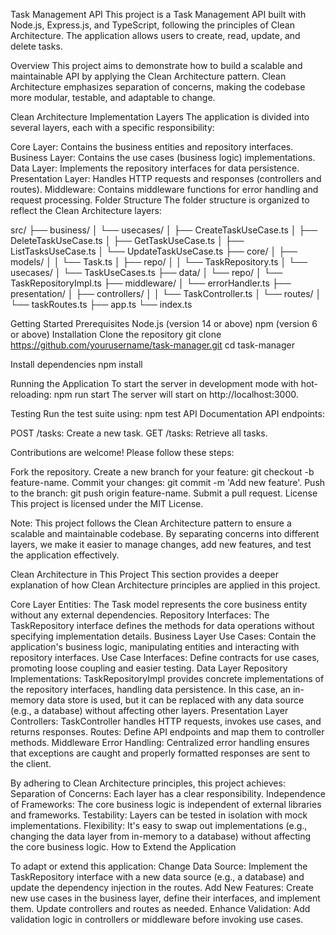 Task Management API
This project is a Task Management API built with Node.js, Express.js, and TypeScript, following the principles of Clean Architecture. The application allows users to create, read, update, and delete tasks.

Overview
This project aims to demonstrate how to build a scalable and maintainable API by applying the Clean Architecture pattern. Clean Architecture emphasizes separation of concerns, making the codebase more modular, testable, and adaptable to change.

Clean Architecture Implementation
Layers
The application is divided into several layers, each with a specific responsibility:

Core Layer: Contains the business entities and repository interfaces.
Business Layer: Contains the use cases (business logic) implementations.
Data Layer: Implements the repository interfaces for data persistence.
Presentation Layer: Handles HTTP requests and responses (controllers and routes).
Middleware: Contains middleware functions for error handling and request processing.
Folder Structure
The folder structure is organized to reflect the Clean Architecture layers:

src/
├── business/
│   └── usecases/
│       ├── CreateTaskUseCase.ts
│       ├── DeleteTaskUseCase.ts
│       ├── GetTaskUseCase.ts
│       ├── ListTasksUseCase.ts
│       └── UpdateTaskUseCase.ts
├── core/
│   ├── models/
│   │   └── Task.ts
│   ├── repo/
│   │   └── TaskRepository.ts
│   └── usecases/
│       └── TaskUseCases.ts
├── data/
│   └── repo/
│       └── TaskRepositoryImpl.ts
├── middleware/
│   └── errorHandler.ts
├── presentation/
│   ├── controllers/
│   │   └── TaskController.ts
│   └── routes/
│       └── taskRoutes.ts
├── app.ts
└── index.ts

Getting Started
Prerequisites
Node.js (version 14 or above)
npm (version 6 or above)
Installation
Clone the repository
git clone https://github.com/yourusername/task-manager.git
cd task-manager

Install dependencies
npm install

Running the Application
To start the server in development mode with hot-reloading:
npm run start
The server will start on http://localhost:3000.

Testing
Run the test suite using:
npm test
API Documentation
API endpoints:

POST /tasks: Create a new task.
GET /tasks: Retrieve all tasks.

Contributions are welcome! Please follow these steps:

Fork the repository.
Create a new branch for your feature: git checkout -b feature-name.
Commit your changes: git commit -m 'Add new feature'.
Push to the branch: git push origin feature-name.
Submit a pull request.
License
This project is licensed under the MIT License.

Note: This project follows the Clean Architecture pattern to ensure a scalable and maintainable codebase. By separating concerns into different layers, we make it easier to manage changes, add new features, and test the application effectively.

Clean Architecture in This Project
This section provides a deeper explanation of how Clean Architecture principles are applied in this project.

Core Layer
Entities: The Task model represents the core business entity without any external dependencies.
Repository Interfaces: The TaskRepository interface defines the methods for data operations without specifying implementation details.
Business Layer
Use Cases: Contain the application's business logic, manipulating entities and interacting with repository interfaces.
Use Case Interfaces: Define contracts for use cases, promoting loose coupling and easier testing.
Data Layer
Repository Implementations: TaskRepositoryImpl provides concrete implementations of the repository interfaces, handling data persistence. In this case, an in-memory data store is used, but it can be replaced with any data source (e.g., a database) without affecting other layers.
Presentation Layer
Controllers: TaskController handles HTTP requests, invokes use cases, and returns responses.
Routes: Define API endpoints and map them to controller methods.
Middleware
Error Handling: Centralized error handling ensures that exceptions are caught and properly formatted responses are sent to the client.

By adhering to Clean Architecture principles, this project achieves:
Separation of Concerns: Each layer has a clear responsibility.
Independence of Frameworks: The core business logic is independent of external libraries and frameworks.
Testability: Layers can be tested in isolation with mock implementations.
Flexibility: It's easy to swap out implementations (e.g., changing the data layer from in-memory to a database) without affecting the core business logic.
How to Extend the Application

To adapt or extend this application:
Change Data Source: Implement the TaskRepository interface with a new data source (e.g., a database) and update the dependency injection in the routes.
Add New Features: Create new use cases in the business layer, define their interfaces, and implement them. Update controllers and routes as needed.
Enhance Validation: Add validation logic in controllers or middleware before invoking use cases.
